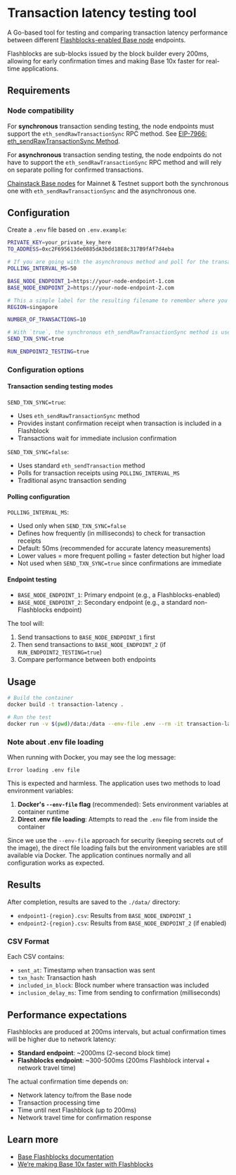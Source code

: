 # Transaction latency testing tool

A Go-based tool for testing and comparing transaction latency performance between different [Flashblocks-enabled Base node](https://blog.base.dev/accelerating-base-with-flashblocks) endpoints.

Flashblocks are sub-blocks issued by the block builder every 200ms, allowing for early confirmation times and making Base 10x faster for real-time applications.

## Requirements

### Node compatibility

For **synchronous** transaction sending testing, the node endpoints must support the `eth_sendRawTransactionSync` RPC method. See [EIP-7966: eth_sendRawTransactionSync Method](https://eips.ethereum.org/EIPS/eip-7966).

For **asynchronous** transaction sending testing, the node endpoints do not have to support the `eth_sendRawTransactionSync` RPC method and will rely on separate polling for confirmed transactions.

[Chainstack Base nodes](https://chainstack.com/build-better-with-base/) for Mainnet & Testnet support both the synchronous one with `eth_sendRawTransactionSync` and the asynchronous one.

## Configuration

Create a `.env` file based on `.env.example`:

```bash
PRIVATE_KEY=your_private_key_here
TO_ADDRESS=0xc2F695613de0885dA3bdd18E8c317B9fAf7d4eba

# If you are going with the asynchronous method and poll for the transaction receipts separately
POLLING_INTERVAL_MS=50

BASE_NODE_ENDPOINT_1=https://your-node-endpoint-1.com
BASE_NODE_ENDPOINT_2=https://your-node-endpoint-2.com

# This a simple label for the resulting filename to remember where you sent the test transactions from. Not used in any node routing.
REGION=singapore

NUMBER_OF_TRANSACTIONS=10

# With `true`, the synchronous eth_sendRawTransactionSync method is used. With `false`, the asynchronous method is used with POLLING_INTERVAL_MS=50
SEND_TXN_SYNC=true

RUN_ENDPOINT2_TESTING=true
```

### Configuration options

#### Transaction sending testing modes

`SEND_TXN_SYNC=true`: 
- Uses `eth_sendRawTransactionSync` method
- Provides instant confirmation receipt when transaction is included in a Flashblock
- Transactions wait for immediate inclusion confirmation

`SEND_TXN_SYNC=false`: 
- Uses standard `eth_sendTransaction` method
- Polls for transaction receipts using `POLLING_INTERVAL_MS`
- Traditional async transaction sending

#### Polling configuration

`POLLING_INTERVAL_MS`:
- Used only when `SEND_TXN_SYNC=false`
- Defines how frequently (in milliseconds) to check for transaction receipts
- Default: 50ms (recommended for accurate latency measurements)
- Lower values = more frequent polling = faster detection but higher load
- Not used when `SEND_TXN_SYNC=true` since confirmations are immediate

#### Endpoint testing

- `BASE_NODE_ENDPOINT_1`: Primary endpoint (e.g., a Flashblocks-enabled)
- `BASE_NODE_ENDPOINT_2`: Secondary endpoint (e.g., a standard non-Flashblocks endpoint)

The tool will:
1. Send transactions to `BASE_NODE_ENDPOINT_1` first
2. Then send transactions to `BASE_NODE_ENDPOINT_2` (if `RUN_ENDPOINT2_TESTING=true`)
3. Compare performance between both endpoints

## Usage

```bash
# Build the container
docker build -t transaction-latency .

# Run the test
docker run -v $(pwd)/data:/data --env-file .env --rm -it transaction-latency
```

### Note about .env file loading

When running with Docker, you may see the log message:
```
Error loading .env file
```

This is expected and harmless. The application uses two methods to load environment variables:
1. **Docker's `--env-file` flag** (recommended): Sets environment variables at container runtime
2. **Direct .env file loading**: Attempts to read the `.env` file from inside the container

Since we use the `--env-file` approach for security (keeping secrets out of the image), the direct file loading fails but the environment variables are still available via Docker. The application continues normally and all configuration works as expected.

## Results

After completion, results are saved to the `./data/` directory:

- `endpoint1-{region}.csv`: Results from `BASE_NODE_ENDPOINT_1`
- `endpoint2-{region}.csv`: Results from `BASE_NODE_ENDPOINT_2` (if enabled)

### CSV Format

Each CSV contains:
- `sent_at`: Timestamp when transaction was sent
- `txn_hash`: Transaction hash
- `included_in_block`: Block number where transaction was included
- `inclusion_delay_ms`: Time from sending to confirmation (milliseconds)

## Performance expectations

Flashblocks are produced at 200ms intervals, but actual confirmation times will be higher due to network latency:

- **Standard endpoint**: ~2000ms (2-second block time)
- **Flashblocks endpoint**: ~300-500ms (200ms Flashblock interval + network travel time)

The actual confirmation time depends on:
- Network latency to/from the Base node
- Transaction processing time
- Time until next Flashblock (up to 200ms)
- Network travel time for confirmation response

## Learn more

- [Base Flashblocks documentation](https://docs.base.org/base-chain/flashblocks/apps)
- [We’re making Base 10x faster with Flashblocks](https://blog.base.dev/accelerating-base-with-flashblocks)
